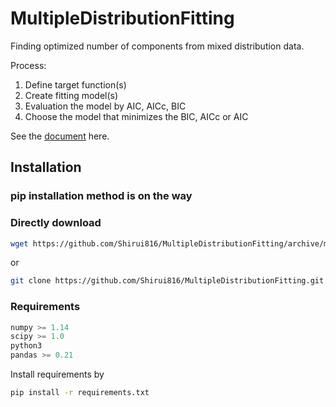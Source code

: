 # MultipleDistributionFitting
Finding optimized number of components from mixed distribution data.

Process:

1. Define target function(s)
2. Create fitting model(s)
3. Evaluation the model by AIC, AICc, BIC
4. Choose the model that minimizes the BIC, AICc or AIC

See the [document](http://multipledistributionfitting.readthedocs.io/en/latest/index.html) here.

## Installation

### pip installation method is on the way

### Directly download

```bash
wget https://github.com/Shirui816/MultipleDistributionFitting/archive/master.zip
```

or

```bash
git clone https://github.com/Shirui816/MultipleDistributionFitting.git
```

### Requirements

```python
numpy >= 1.14
scipy >= 1.0
python3
pandas >= 0.21
```

Install requirements by

```bash
pip install -r requirements.txt
```
